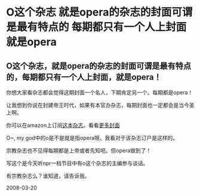 # O这个杂志 就是opera的杂志的封面可谓是最有特点的 每期都只有一个人上封面 就是opera

## O这个杂志，就是opera的杂志的封面可谓是最有特点的，每期都只有一个人上封面，就是opera！

你想大家看杂志都会觉得这期封面一个名人，下期肯定另一个。每期都是opera！

让我想到你说在封建帝王时代，如果有本官办杂志，每期封面也一定都会是当今圣上啊。

你可以在amazon上订阅[这本杂志](http://www.amazon.com/O-Oprah-Magazine-2-year-subscription/dp/B000LXS9QS/ref=pd_bbs_sr_1?ie=UTF8&s=magazines&qid=1205826885&sr=1-1)。看看[更多封面](http://www.amazon.com/gp/product/images/B000LXS9QS/ref=dp_otherviews_2?ie=UTF8&s=magazines&img=2)

O~, my god中的o是不是就是指opera呀。我看对于该杂志订户是这样的。

宗教杂志也不见得每期都是上帝或者先知吧。但opera做到了！

写这个是今天听npr一档节目中有o这个杂志的主编参与谈话。

有宗教杂志么？谁知道，请告诉我。


2008-03-20